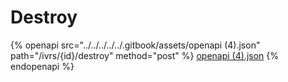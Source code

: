 # Destroy

{% openapi src="../../../../../.gitbook/assets/openapi (4).json" path="/ivrs/{id}/destroy" method="post" %}
[openapi (4).json](<../../../../../.gitbook/assets/openapi (4).json>)
{% endopenapi %}
